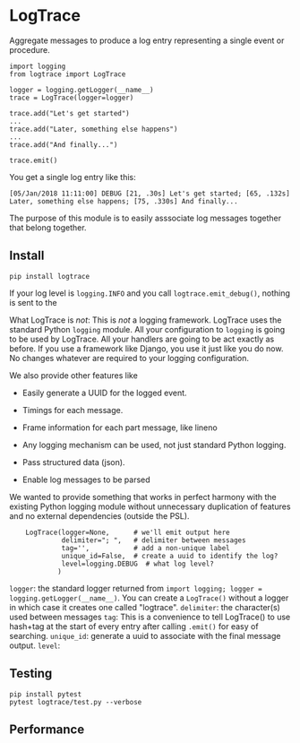 LogTrace
========

Aggregate messages to produce a log entry representing a single event or procedure.

```
import logging
from logtrace import LogTrace

logger = logging.getLogger(__name__)
trace = LogTrace(logger=logger)

trace.add("Let's get started")
...
trace.add("Later, something else happens")
...
trace.add("And finally...")

trace.emit()
```

You get a single log entry like this:

```
[05/Jan/2018 11:11:00] DEBUG [21, .30s] Let's get started; [65, .132s] Later, something else happens; [75, .330s] And finally...
```

The purpose of this module is to easily asssociate log messages
together that belong together.

Install
-------

	pip install logtrace

If your log level is `logging.INFO` and you call `logtrace.emit_debug()`, nothing is sent to the

What LogTrace is *not*: This is *not* a logging framework. LogTrace uses the standard Python `logging` module. All your configuration to `logging` is going to be used by LogTrace. All your handlers are going to be act exactly as before. If you use a framework like Django, you use it just like you do now. No changes whatever are required to your logging configuration. 

We also provide other features like

* Easily generate a UUID for the logged event.

* Timings for each message.

* Frame information for each part message, like lineno

* Any logging mechanism can be used, not just standard Python logging.

* Pass structured data (json).

* Enable log messages to be parsed

We wanted to provide something that works in perfect harmony with the
existing Python logging module without unnecessary duplication of
features and no external dependencies (outside the PSL).

```
    LogTrace(logger=None,      # we'll emit output here
             delimiter="; ",   # delimiter between messages
             tag='',           # add a non-unique label 
             unique_id=False,  # create a uuid to identify the log?
             level=logging.DEBUG  # what log level? 
            )
```

`logger`: the standard logger returned from `import logging; logger = logging.getLogger(__name__)`. You can create a `LogTrace()` without a logger in which case it creates one called "logtrace". 
`delimiter`: the character(s) used between messages
`tag`: This is a convenience to tell LogTrace() to use hash+tag at the start of every entry after calling `.emit()` for easy of searching.
`unique_id`: generate a uuid to associate with the final message output.
`level`: 


Testing
-------

	pip install pytest
 	pytest logtrace/test.py --verbose


Performance
-----------


